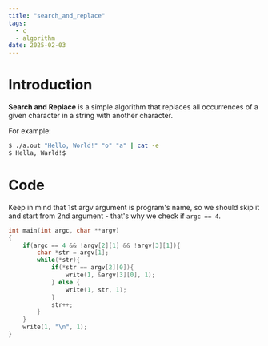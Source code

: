 ```yaml
---
title: "search_and_replace"
tags:
  - c
  - algorithm
date: 2025-02-03
---
```


# Introduction

**Search and Replace** is a simple algorithm that replaces all occurrences of a given character in a string with another character.

For example:

```bash
$ ./a.out "Hello, World!" "o" "a" | cat -e
$ Hella, Warld!$
```

# Code

Keep in mind that 1st argv argument is program's name, so we should skip it and start from 2nd argument - that's why we check if `argc == 4`.

```c
int main(int argc, char **argv)
{
	if(argc == 4 && !argv[2][1] && !argv[3][1]){
		char *str = argv[1];
		while(*str){
			if(*str == argv[2][0]){
				write(1, &argv[3][0], 1);
			} else {
				write(1, str, 1);
			}
			str++;
		}
	}
	write(1, "\n", 1);
}
```

